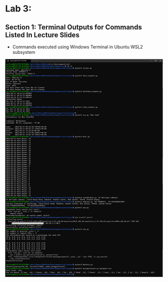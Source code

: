 # Lab 3:  
## Section 1: Terminal Outputs for Commands Listed In Lecture Slides
- Commands executed using Windows Terminal in Ubuntu WSL2 subsystem  
 
<kbd>
  <img src="/Lab_3/assets/Lab_3_1.png">
</kbd>  

